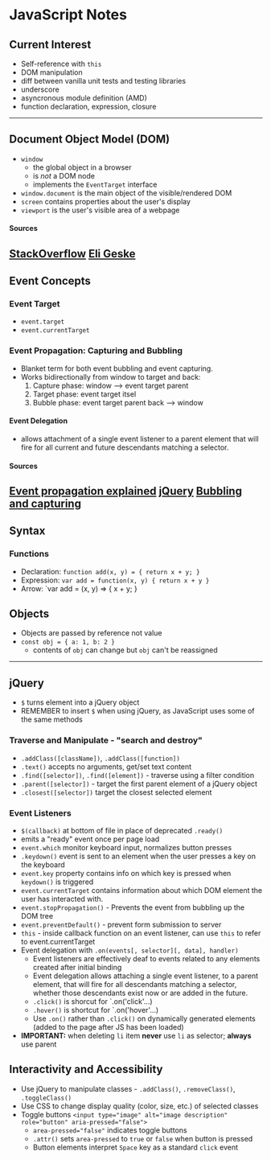 # JavaScript Notes

## Current Interest
* Self-reference with `this`
* DOM manipulation
* diff between vanilla unit tests and testing libraries
* underscore
* asyncronous module definition (AMD)
* function declaration, expression, closure

---
## Document Object Model (DOM)
* `window` 
    * the global object in a browser
    * is *not* a DOM node
    * implements the `EventTarget` interface
* `window.document` is the main object of the visible/rendered DOM
* `screen` contains properties about the user's display
* `viewport` is the user's visible area of a webpage
####  Sources
[StackOverflow](https://stackoverflow.com/questions/9895202/what-is-the-difference-between-window-screen-and-document-in-javascript)
[Eli Geske](http://eligeske.com/jquery/what-is-the-difference-between-document-and-window-objects-2/)
---
## Event Concepts

### Event Target
* `event.target`
* `event.currentTarget`
### Event Propagation: Capturing and Bubbling
* Blanket term for both event bubbling and event capturing.
* Works bidirectionally from window to target and back:
    1. Capture phase: window --> event target parent
    2. Target phase: event target itsel
    3. Bubble phase: event target parent back --> window
#### Event Delegation
* allows attachment of a single event listener to a parent element that will fire for all current and future descendants matching a selector.

#### Sources
[Event propagation explained](https://www.sitepoint.com/event-bubbling-javascript/)
[jQuery](https://learn.jquery.com/events/event-delegation/)
[Bubbling and capturing](https://javascript.info/bubbling-and-capturing)
---
## Syntax

### Functions
* Declaration: `function add(x, y) = { return x + y; }`
* Expression: `var add = function(x, y) { return x + y }`
* Arrow: `var add = (x, y) => { x + y; }

## Objects
* Objects are passed  by reference not value
* `const obj = { a: 1, b: 2 }`
    * contents of `obj` can change but `obj` can't be reassigned
---
## jQuery
* `$` turns element into a jQuery object
* REMEMBER to insert `$` when using jQuery, as JavaScript uses some of the same methods 

### Traverse and Manipulate - "search and destroy"
* `.addClass([className])`, `.addClass([function])`
* `.text()` accepts no arguments, get/set text content
* `.find([selector])`, `.find([element])` - traverse using a filter condition
* `.parent([selector])` - target the first parent element of a jQuery object
* `.closest([selector])` target the closest selected element

### Event Listeners
* `$(callback)` at bottom of file in place of deprecated `.ready()`
 * emits a "ready" event once per page load
* `event.which` monitor keyboard input, normalizes button presses
* `.keydown()` event is sent to an element when the user presses a key on the keyboard
* `event.key` property contains info on which key is pressed when `keydown()` is triggered
* `event.currentTarget` contains information about which DOM element the user has interacted with.
* `event.stopPropagation()` - Prevents the event from bubbling up the DOM tree
* `event.preventDefault()` - prevent form submission to server
* `this` - inside callback function on an event listener, can use `this` to refer to event.currentTarget
* Event delegation with `.on(events[, selector][, data], handler)`
    * Event listeners are effectively deaf to events related to any elements created after initial binding
    * Event delegation allows attaching a single event listener, to a parent element, that will fire for all descendants matching a selector, whether those descendants exist now or are added in the future.
    * `.click()` is shorcut for `.on('click'...)
    * `.hover()` is shortcut for `.on('hover'...)
    * Use `.on()` rather than `.click()` on dynamically generated elements (added to the page after JS has been loaded)
* **IMPORTANT:** when deleting `li` item **never** use `li` as selector; **always** use parent

## Interactivity and Accessibility
* Use jQuery to manipulate classes - `.addClass()`, `.removeClass()`, `.toggleClass()`
* Use CSS to change display quality (color, size, etc.) of selected classes
* Toggle buttons `<input type="image" alt="image description" role="button" aria-pressed="false">`
    * `area-pressed="false"` indicates toggle buttons
    * `.attr()` sets `area-pressed` to `true` or `false` when button is pressed
    * Button elements interpret `Space` key as a standard `click` event
